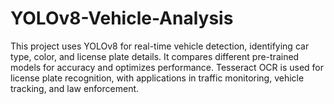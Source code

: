 # YOLOv8-Vehicle-Analysis
This project uses YOLOv8 for real-time vehicle detection, identifying car type, color, and license plate details. It compares different pre-trained models for accuracy and optimizes performance. Tesseract OCR is used for license plate recognition, with applications in traffic monitoring, vehicle tracking, and law enforcement.
